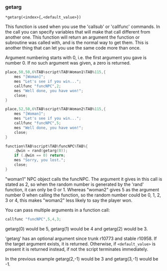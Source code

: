 
### getarg
```
*getarg(<index>{,<default_value>})
```

This function is used when you use the 'callsub' or 'callfunc' commands. In the
call you can specify variables that will make that call different from another
one. This function will return an argument the function or subroutine was
called with, and is the normal way to get them.
This is another thing that can let you use the same code more than once.

Argument numbering starts with 0, i.e. the first argument you gave is number 0.
If no such argument was given, a zero is returned.

```c
place,50,50,6%TAB%script%TAB%Woman1%TAB%115,{
	mes "[Woman]";
	mes "Let's see if you win...";
	callfunc "funcNPC",2;
	mes "Well done, you have won!";
	close;
}

place,52,50,6%TAB%script%TAB%Woman2%TAB%115,{
	mes "[Woman]";
	mes "Let's see if you win...";
	callfunc "funcNPC",5;
	mes "Well done, you have won!";
	close;
}

function%TAB%script%TAB%funcNPC%TAB%{
	.@win = rand(getarg(0));
	if (.@win == 0) return;
	mes "Sorry, you lost.";
	close;
}
```

"woman1" NPC object calls the funcNPC. The argument it gives in this call is
stated as 2, so when the random number is generated by the 'rand' function, it
can only be 0 or 1. Whereas "woman2" gives 5 as the argument number 0 when
calling the function, so the random number could be 0, 1, 2, 3 or 4, this makes
"woman2" less likely to say the player won.

You can pass multiple arguments in a function call:

```c
callfunc "funcNPC",5,4,3;
```

getarg(0) would be 5, getarg(1) would be 4 and getarg(2) would be 3.

'getarg' has an optional argument since trunk r10773 and stable r10958.
If the target argument exists, it is returned.
Otherwise, if `<default_value>` is present it is returned instead,
if not the script terminates immediately.

In the previous example getarg(2,-1) would be 3 and getarg(3,-1) would be -1.
